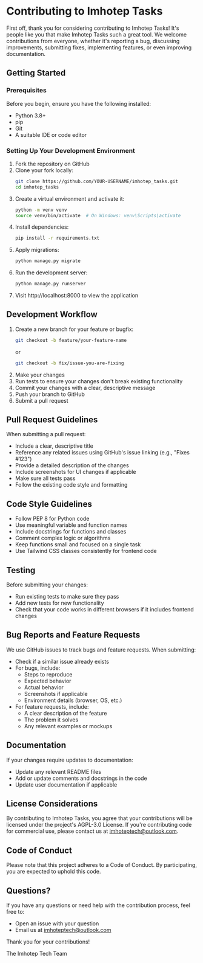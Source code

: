 # Contributing to Imhotep Tasks

First off, thank you for considering contributing to Imhotep Tasks! It's people like you that make Imhotep Tasks such a great tool. We welcome contributions from everyone, whether it's reporting a bug, discussing improvements, submitting fixes, implementing features, or even improving documentation.

## Getting Started

### Prerequisites

Before you begin, ensure you have the following installed:
- Python 3.8+
- pip
- Git
- A suitable IDE or code editor

### Setting Up Your Development Environment

1. Fork the repository on GitHub
2. Clone your fork locally:
   ```bash
   git clone https://github.com/YOUR-USERNAME/imhotep_tasks.git
   cd imhotep_tasks
   ```
3. Create a virtual environment and activate it:
   ```bash
   python -m venv venv
   source venv/bin/activate  # On Windows: venv\Scripts\activate
   ```
4. Install dependencies:
   ```bash
   pip install -r requirements.txt
   ```
5. Apply migrations:
   ```bash
   python manage.py migrate
   ```
6. Run the development server:
   ```bash
   python manage.py runserver
   ```
7. Visit http://localhost:8000 to view the application

## Development Workflow

1. Create a new branch for your feature or bugfix:
   ```bash
   git checkout -b feature/your-feature-name
   ```
   or
   ```bash
   git checkout -b fix/issue-you-are-fixing
   ```
2. Make your changes
3. Run tests to ensure your changes don't break existing functionality
4. Commit your changes with a clear, descriptive message
5. Push your branch to GitHub
6. Submit a pull request

## Pull Request Guidelines

When submitting a pull request:
- Include a clear, descriptive title
- Reference any related issues using GitHub's issue linking (e.g., "Fixes #123")
- Provide a detailed description of the changes
- Include screenshots for UI changes if applicable
- Make sure all tests pass
- Follow the existing code style and formatting

## Code Style Guidelines

- Follow PEP 8 for Python code
- Use meaningful variable and function names
- Include docstrings for functions and classes
- Comment complex logic or algorithms
- Keep functions small and focused on a single task
- Use Tailwind CSS classes consistently for frontend code

## Testing

Before submitting your changes:
- Run existing tests to make sure they pass
- Add new tests for new functionality
- Check that your code works in different browsers if it includes frontend changes

## Bug Reports and Feature Requests

We use GitHub issues to track bugs and feature requests. When submitting:

- Check if a similar issue already exists
- For bugs, include:
  - Steps to reproduce
  - Expected behavior
  - Actual behavior
  - Screenshots if applicable
  - Environment details (browser, OS, etc.)
- For feature requests, include:
  - A clear description of the feature
  - The problem it solves
  - Any relevant examples or mockups

## Documentation

If your changes require updates to documentation:
- Update any relevant README files
- Add or update comments and docstrings in the code
- Update user documentation if applicable

## License Considerations

By contributing to Imhotep Tasks, you agree that your contributions will be licensed under the project's AGPL-3.0 License. If you're contributing code for commercial use, please contact us at imhoteptech@outlook.com.

## Code of Conduct

Please note that this project adheres to a Code of Conduct. By participating, you are expected to uphold this code.

## Questions?

If you have any questions or need help with the contribution process, feel free to:
- Open an issue with your question
- Email us at imhoteptech@outlook.com

Thank you for your contributions!

The Imhotep Tech Team
